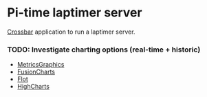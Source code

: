 # Pi-time laptimer server

[Crossbar](http://crossbar.io/) application to run a laptimer server.


### TODO: Investigate charting options (real-time + historic)

* [MetricsGraphics](http://metricsgraphicsjs.org/)
* [FusionCharts](http://www.fusioncharts.com/)
* [Flot](http://www.flotcharts.org/)
* [HighCharts](http://www.highcharts.com/)
